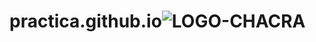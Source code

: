 # practica.github.io![LOGO-CHACRA](https://user-images.githubusercontent.com/121244932/209179064-dfb1d563-ea94-465f-a8d9-4bb32e7d6760.png)
